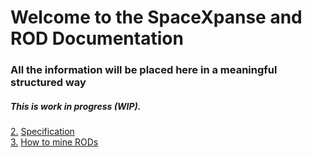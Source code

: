 # Welcome to the SpaceXpanse and ROD Documentation

### All the information will be placed here in a meaningful structured way 

##### This is work in progress (WIP).

[2.](#Specification) [Specification](https://github.com/spacexpanse/rod-core-wallet/tree/0.6.5/doc/spacexpanse "Specification" )  
[3.](#How-to-mine-RODs) [How to mine RODs](https://github.com/SpaceXpanse/Documentation/wiki/How-to-mine-RODs)
